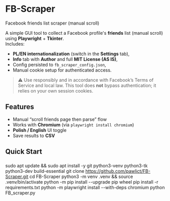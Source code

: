 # FB-Scraper
Facebook friends list scraper (manual scroll)

A simple GUI tool to collect a Facebook profile's **friends** list (manual scroll) using **Playwright** + **Tkinter**.  
Includes:
- **PL/EN internationalization** (switch in the **Settings** tab),
- **Info** tab with **Author** and full **MIT License (AS IS)**,
- Config persisted to `fb_scraper_config.json`,
- Manual cookie setup for authenticated access.

> ⚠️ Use responsibly and in accordance with Facebook’s Terms of Service and local law. This tool does **not** bypass authentication; it relies on your own session cookies.

## Features
- Manual “scroll friends page then parse” flow
- Works with **Chromium** (via `playwright install chromium`)
- **Polish / English** UI toggle
- Save results to **CSV**

## Quick Start

### 
sudo apt update && sudo apt install -y git python3-venv python3-tk python3-dev build-essential
git clone https://github.com/pawlict/FB-Scraper.git
cd FB-Scraper
python3 -m venv .venv && source .venv/bin/activate
python -m pip install --upgrade pip wheel
pip install -r requirements.txt
python -m playwright install --with-deps chromium
python FB_scraper.py

